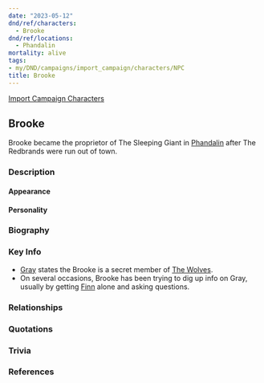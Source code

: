 ```yaml
---
date: "2023-05-12"
dnd/ref/characters:
  - Brooke
dnd/ref/locations:
  - Phandalin
mortality: alive
tags:
- my/DND/campaigns/import_campaign/characters/NPC
title: Brooke
---
```


[Import Campaign Characters](/dnd/characters/)

## Brooke

Brooke became the proprietor of The Sleeping Giant in [Phandalin](/dnd/locations/phandalin) after The Redbrands were run out of town.

### Description

#### Appearance

#### Personality

### Biography

### Key Info

- [Gray](/dnd/characters/haeltin-var-astora) states the Brooke is a secret member of [The Wolves](/dnd/npcs/the-wolves).
- On several occasions, Brooke has been trying to dig up info on Gray, usually by getting [Finn](/dnd/characters/finn) alone and asking questions.

### Relationships

### Quotations

### Trivia

### References
